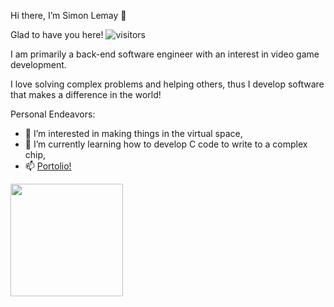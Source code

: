 Hi there, I’m Simon Lemay 👋 

Glad to have you here! ![visitors](https://visitor-badge.glitch.me/badge?page_id=page.id)

I am primarily a back-end software engineer with an interest in video game development.

I love solving complex problems and helping others, thus I develop software that makes a difference in the world!

Personal Endeavors:
- 👀 I’m interested in making things in the virtual space,
- 🌱 I’m currently learning how to develop C code to write to a complex chip,
- 📫 <a href="https://devsimlem.github.io/" target="_blank" rel="noopener noreferrer">Portolio!</a>

<!---
ironleman/ironleman is a ✨ special ✨ repository because its `README.md` (this file) appears on your GitHub profile.
You can click the Preview link to take a look at your changes.
--->


<img height="180em" src="https://github-readme-stats.vercel.app/api?username=ironleman&show_icons=true&hide_border=true&&count_private=true&include_all_commits=true" />

<!--START_SECTION:waka-->
<!--END_SECTION:waka-->
